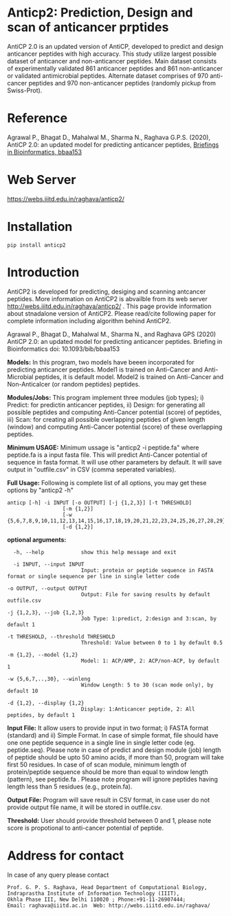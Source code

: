 # Anticp2: Prediction, Design and scan of anticancer prptides
AntiCP 2.0 is an updated version of AntiCP, developed to predict and design anticancer peptides with high accuracy. This study utilize largest possible dataset of anticancer and non-anticancer peptides. Main dataset consists of experimentally validated 861 anticancer peptides and 861 non-anticancer or validated antimicrobial peptides. Alternate dataset comprises of 970 anti-cancer peptides and 970 non-anticancer peptides (randomly pickup from Swiss-Prot). 
# Reference
Agrawal P., Bhagat D., Mahalwal M., Sharma N., Raghava G.P.S. (2020), AntiCP 2.0: an updated model for predicting anticancer peptides, <a href="https://doi.org/10.1093/bib/bbaa153">Briefings in Bioinformatics, bbaa153</a> 
# Web Server
https://webs.iiitd.edu.in/raghava/anticp2/

# Installation

```
pip install anticp2
```

# Introduction
AntiCP2 is developed for predicting, desiging and scanning antcancer peptides. More information on AntiCP2 is abvailble from its web server http://webs.iiitd.edu.in/raghava/anticp2/ . This page provide information about stnadalone version of AntiCP2. Please read/cite following paper for complete information including algorithm behind AntiCP2.

Agrawal P., Bhagat D., Mahalwal M., Sharma N., and Raghava GPS (2020) AntiCP 2.0: an updated model for predicting anticancer peptides. Briefing in Bioinformatics doi: 10.1093/bib/bbaa153

**Models:** In this program, two models have beeen incorporated for predicting anticancer peptides. Model1 is trained on Anti-Cancer and Anti-Microbial peptides, it is default model. Model2 is trained on Anti-Cancer and Non-Anticalcer (or random peptides) peptides.

**Modules/Jobs:** This program implement three modules (job types); i) Predict: for predictin anticancer peptides, ii) Design: for generating all possible peptides and computing Anti-Cancer potential (score) of peptides, iii) Scan: for creating all possible overlapping peptides of given length (window) and computing Anti-Cancer potential (score) of these overlapping peptides.

**Minimum USAGE:** Minimum ussage is "anticp2 -i peptide.fa" where peptide.fa is a input fasta file. This will predict Anti-Cancer potential of sequence  in fasta format. It will use other parameters by default. It will save output in "outfile.csv" in CSV (comma seperated variables).

**Full Usage:** Following is complete list of all options, you may get these options by "anticp2 -h" 

```
anticp [-h] -i INPUT [-o OUTPUT] [-j {1,2,3}] [-t THRESHOLD]
                  [-m {1,2}]
                  [-w {5,6,7,8,9,10,11,12,13,14,15,16,17,18,19,20,21,22,23,24,25,26,27,28,29}]
                  [-d {1,2}]
```

**optional arguments:**
```
  -h, --help            show this help message and exit

  -i INPUT, --input INPUT
                        Input: protein or peptide sequence in FASTA format or single sequence per line in single letter code

-o OUTPUT, --output OUTPUT
                        Output: File for saving results by default outfile.csv

-j {1,2,3}, --job {1,2,3}
                        Job Type: 1:predict, 2:design and 3:scan, by default 1

-t THRESHOLD, --threshold THRESHOLD
                        Threshold: Value between 0 to 1 by default 0.5

-m {1,2}, --model {1,2}
                        Model: 1: ACP/AMP, 2: ACP/non-ACP, by default 1

-w {5,6,7,..,30}, --winleng
                        Window Length: 5 to 30 (scan mode only), by default 10

-d {1,2}, --display {1,2}
                        Display: 1:Anticancer peptide, 2: All peptides, by default 1
```

**Input File:** It allow users to provide input in two format; i) FASTA format (standard) and ii) Simple Format. In case of simple format, file should have one one peptide sequence in a single line in single letter code (eg. peptide.seq). Please note in case of predict and design module (job) length of peptide should be upto 50 amino acids, if more than 50, program will take first 50 residues. In case of of scan module, minimum length of protein/peptide sequence should be more than equal to window length (pattern), see peptide.fa . Please note program will ignore peptides having length less than 5 residues (e.g., protein.fa).

**Output File:** Program will save result in CSV format, in case user do not provide output file name, it will be stored in outfile.csv.

**Threshold:** User should provide threshold between 0 and 1, please note score is propotional to anti-cancer potential of peptide.


# Address for contact
In case of any query please contact 
```
Prof. G. P. S. Raghava, Head Department of Computational Biology,            
Indraprastha Institute of Information Technology (IIIT), 
Okhla Phase III, New Delhi 110020 ; Phone:+91-11-26907444; 
Email: raghava@iiitd.ac.in  Web: http://webs.iiitd.edu.in/raghava/
```



